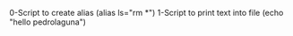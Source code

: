 0-Script to create alias (alias ls="rm *")
1-Script to print text into file (echo "hello pedrolaguna")
